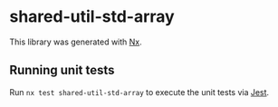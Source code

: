 # shared-util-std-array

This library was generated with [Nx](https://nx.dev).

## Running unit tests

Run `nx test shared-util-std-array` to execute the unit tests via [Jest](https://jestjs.io).
